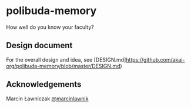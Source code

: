 # polibuda-memory
How well do you know your faculty?

## Design document

For the overall design and idea, see [DESIGN.md]https://github.com/akai-org/polibuda-memory/blob/master/DESIGN.md)

## Acknowledgements
Marcin Ławniczak [@marcinlawnik](https://github.com/marcinlawnik)
